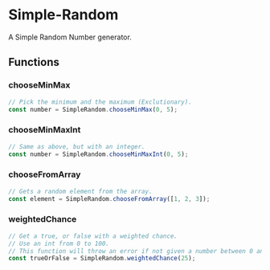 # Simple-Random

A Simple Random Number generator.

## Functions

### chooseMinMax
```js
// Pick the minimum and the maximum (Exclutionary).
const number = SimpleRandom.chooseMinMax(0, 5);
```

### chooseMinMaxInt
```js
// Same as above, but with an integer.
const number = SimpleRandom.chooseMinMaxInt(0, 5);
```

### chooseFromArray

```js
// Gets a random element from the array.
const element = SimpleRandom.chooseFromArray([1, 2, 3]);
```

### weightedChance

```js
// Get a true, or false with a weighted chance.
// Use an int from 0 to 100.
// This function will throw an error if not given a number between 0 and 100.
const trueOrFalse = SimpleRandom.weightedChance(25);
```
